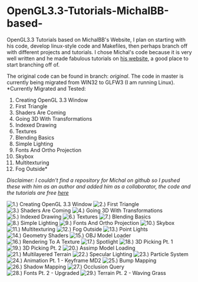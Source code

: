 # OpenGL3.3-Tutorials-MichalBB-based-
OpenGL3.3 Tutorials based on MichalBB's Website, I plan on starting with his code, develop linux-style code and Makefiles, then perhaps branch off with different projects and tutorials. I chose Michal's code because it is very well written and he made fabulous tutorials on [his website](http://www.mbsoftworks.sk), a good place to start branching off of.

The original code can be found in branch: *original*. The code in master is currently being migrated from WIN32 to GLFW3 (I am running Linux).
*Currently Migrated and Tested: 
1. Creating OpenGL 3.3 Window
2. First Triangle
3. Shaders Are Coming
4. Going 3D With Transformations
5. Indexed Drawing
6. Textures
7. Blending Basics
8. Simple Lighting
9. Fonts And Ortho Projection
10. Skybox
11. Multitexturing
12. Fog Outside*

*Disclaimer: I couldn't find a repository for Michal on github so I pushed these with him as an author and added him as a collaborator, the code and the tutorials are free [here](http://www.mbsoftworks.sk/index.php?page=tutorials&series=1)*

![1.) Creating OpenGL 3.3 Window](http://www.mbsoftworks.sk/content/tutorials/opengl3_3/scrshots/01_opengl3_3.jpg)
![2.) First Triangle](http://www.mbsoftworks.sk/content/tutorials/opengl3_3/scrshots/02_opengl3_3.jpg)
![3.) Shaders Are Coming](http://www.mbsoftworks.sk/content/tutorials/opengl3_3/scrshots/03_opengl3_3.jpg)
![4.) Going 3D With Transformations](http://www.mbsoftworks.sk/content/tutorials/opengl3_3/scrshots/04_opengl3_3.jpg)
![5.) Indexed Drawing](http://www.mbsoftworks.sk/content/tutorials/opengl3_3/scrshots/05_opengl3_3.jpg)
![6.) Textures](http://www.mbsoftworks.sk/content/tutorials/opengl3_3/scrshots/06_opengl3_3.jpg)
![7.) Blending Basics](http://www.mbsoftworks.sk/content/tutorials/opengl3_3/scrshots/07_opengl3_3.jpg)
![8.) Simple Lighting](http://www.mbsoftworks.sk/content/tutorials/opengl3_3/scrshots/08_opengl3_3.jpg)
![9.) Fonts And Ortho Projection](http://www.mbsoftworks.sk/content/tutorials/opengl3_3/scrshots/09_opengl3_3.jpg)
![10.) Skybox](http://www.mbsoftworks.sk/content/tutorials/opengl3_3/scrshots/10_opengl3_3.jpg)
![11.) Multitexturing](http://www.mbsoftworks.sk/content/tutorials/opengl3_3/scrshots/11_opengl3_3.jpg)
![12.) Fog Outside](http://www.mbsoftworks.sk/content/tutorials/opengl3_3/scrshots/12_opengl3_3.jpg)
![13.) Point Lights](http://www.mbsoftworks.sk/content/tutorials/opengl3_3/scrshots/13_opengl3_3.jpg)
![14.) Geometry Shaders](http://www.mbsoftworks.sk/content/tutorials/opengl3_3/scrshots/14_opengl3_3.jpg)
![15.) OBJ Model Loader](http://www.mbsoftworks.sk/content/tutorials/opengl3_3/scrshots/15_opengl3_3.jpg)
![16.) Rendering To A Texture](http://www.mbsoftworks.sk/content/tutorials/opengl3_3/scrshots/16_opengl3_3.jpg)
![17.) Spotlight](http://www.mbsoftworks.sk/content/tutorials/opengl3_3/scrshots/17_opengl3_3.jpg)
![18.) 3D Picking Pt. 1](http://www.mbsoftworks.sk/content/tutorials/opengl3_3/scrshots/18_opengl3_3.jpg)
![19.) 3D Picking Pt. 2](http://www.mbsoftworks.sk/content/tutorials/opengl3_3/scrshots/19_opengl3_3.jpg)
![20.) Assimp Model Loading](http://www.mbsoftworks.sk/content/tutorials/opengl3_3/scrshots/20_opengl3_3.jpg)
![21.) Multilayered Terrain](http://www.mbsoftworks.sk/content/tutorials/opengl3_3/scrshots/21_opengl3_3.jpg)
![22.) Specular Lighting](http://www.mbsoftworks.sk/content/tutorials/opengl3_3/scrshots/22_opengl3_3.jpg)
![23.) Particle System](http://www.mbsoftworks.sk/content/tutorials/opengl3_3/scrshots/23_opengl3_3.jpg)
![24.) Animation Pt. 1 - Keyframe MD2](http://www.mbsoftworks.sk/content/tutorials/opengl3_3/scrshots/24_opengl3_3.jpg)
![25.) Bump Mapping](http://www.mbsoftworks.sk/content/tutorials/opengl3_3/scrshots/25_opengl3_3.jpg)
![26.) Shadow Mapping](http://www.mbsoftworks.sk/content/tutorials/opengl3_3/scrshots/26_opengl3_3.jpg)
![27.) Occlusion Query](http://www.mbsoftworks.sk/content/tutorials/opengl3_3/scrshots/27_opengl3_3.jpg)
![28.) Fonts Pt. 2 - Upgraded](http://www.mbsoftworks.sk/content/tutorials/opengl3_3/scrshots/28_opengl3_3.jpg)
![29.) Terrain Pt. 2 - Waving Grass](http://www.mbsoftworks.sk/content/tutorials/opengl3_3/scrshots/29_opengl3_3.jpg)
